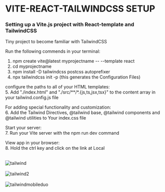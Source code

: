 <h1>VITE-REACT-TAILWINDCSS SETUP</h1>

<h3>Setting up a Vite.js project with React-template and TailwindCSS</h3>

Tiny project to become familiar with TailwindCSS<br>

Run the following commends in your terminal:<br>

1. npm create vite@latest myprojectname -- --template react<br>
2. cd myprojectname
3. npm install -D tailwindcss postcss autoprefixer
4. npx tailwindcss init -p (this generates the Configuration Files)<br>

configure the paths to all of your HTML templates:<br>
5. Add "./index.html" and "./src/**/*.{js,ts,jsx,tsx}" to the content array in your tailwind.config.js file<br>

For adding special functionality and customization:<br>
6. Add the Tailwind Directives, @tailwind base,  @tailwind components and @tailwind utilities to Your index.css file<br>

Start your server:<br>
7. Run your Vite server with the npm run dev command<br>

View app in your browser:<br>
8. Hold the ctrl key and click on the link at Local<br><br>

![tailwind](https://github.com/Noud63/vite-react-tailwind-setup/assets/38325801/32e4d565-812c-4753-b3b9-6e555310f463)<br><br>
![tailwind2](https://github.com/Noud63/vite-react-tailwind-setup/assets/38325801/c8e1fdab-604d-4a66-bfa3-b490d2364626)<br><br>
![tailwindmobileduo](https://github.com/Noud63/vite-react-tailwind-setup/assets/38325801/68cf99f0-b546-4792-a625-034d3b08c031)<br><br>



